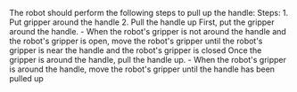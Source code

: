The robot should perform the following steps to pull up the handle:
    Steps:  1. Put gripper around the handle  2. Pull the handle up
    First, put the gripper around the handle.
    - When the robot's gripper is not around the handle and the robot's gripper is open, move the robot's gripper until the robot's gripper is near the handle and the robot's gripper is closed
    Once the gripper is around the handle, pull the handle up.
    - When the robot's gripper is around the handle, move the robot's gripper until the handle has been pulled up